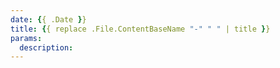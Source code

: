 ```yaml
---
date: {{ .Date }}
title: {{ replace .File.ContentBaseName "-" " " | title }}
params:
  description: 
---
```

